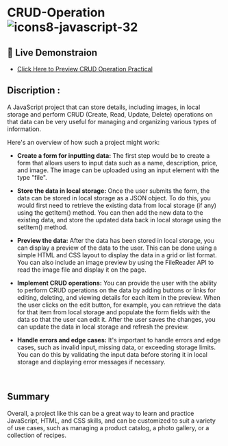 # CRUD-Operation ![icons8-javascript-32](https://user-images.githubusercontent.com/122254160/222632763-ec21c3e1-1eeb-425f-8a56-f4b62a9a2125.png)

## :rocket: Live Demonstraion

- [ Click Here to Preview CRUD Operation Practical](https://jigar0211.github.io/JavaScript-Practical-III-CRUD-Operation/)

## Discription :
A JavaScript project that can store details, including images, in local storage and perform CRUD (Create, Read, Update, Delete) operations on that data can be very useful for managing and organizing various types of information.

Here's an overview of how such a project might work:

- **Create a form for inputting data:** The first step would be to create a form that allows users to input data such as a name, description, price, and image. The image can be uploaded using an input element with the type "file".

- **Store the data in local storage:** Once the user submits the form, the data can be stored in local storage as a JSON object. To do this, you would first need to retrieve the existing data from local storage (if any) using the getItem() method. You can then add the new data to the existing data, and store the updated data back in local storage using the setItem() method.

- **Preview the data:** After the data has been stored in local storage, you can display a preview of the data to the user. This can be done using a simple HTML and CSS layout to display the data in a grid or list format. You can also include an image preview by using the FileReader API to read the image file and display it on the page.

- **Implement CRUD operations:** You can provide the user with the ability to perform CRUD operations on the data by adding buttons or links for editing, deleting, and viewing details for each item in the preview. When the user clicks on the edit button, for example, you can retrieve the data for that item from local storage and populate the form fields with the data so that the user can edit it. After the user saves the changes, you can update the data in local storage and refresh the preview.

- **Handle errors and edge cases:** It's important to handle errors and edge cases, such as invalid input, missing data, or exceeding storage limits. You can do this by validating the input data before storing it in local storage and displaying error messages if necessary.

<br>

## Summary

Overall, a project like this can be a great way to learn and practice JavaScript, HTML, and CSS skills, and can be customized to suit a variety of use cases, such as managing a product catalog, a photo gallery, or a collection of recipes.

<br><br>

